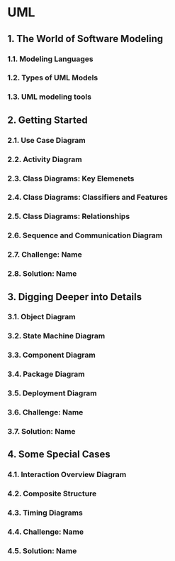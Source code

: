 # UML

## 1. The World of Software Modeling
### 1.1. Modeling Languages  
### 1.2. Types of UML Models
### 1.3. UML modeling tools

## 2. Getting Started
### 2.1. Use Case Diagram
### 2.2. Activity Diagram
### 2.3. Class Diagrams: Key Elemenets
### 2.4. Class Diagrams: Classifiers and Features
### 2.5. Class Diagrams: Relationships
### 2.6. Sequence and Communication Diagram
### 2.7. Challenge: Name
### 2.8. Solution: Name

## 3. Digging Deeper into Details
### 3.1. Object Diagram
### 3.2. State Machine Diagram
### 3.3. Component Diagram
### 3.4. Package Diagram
### 3.5. Deployment Diagram
### 3.6. Challenge: Name
### 3.7. Solution: Name

## 4. Some Special Cases
### 4.1. Interaction Overview Diagram
### 4.2. Composite Structure
### 4.3. Timing Diagrams
### 4.4. Challenge: Name
### 4.5. Solution: Name